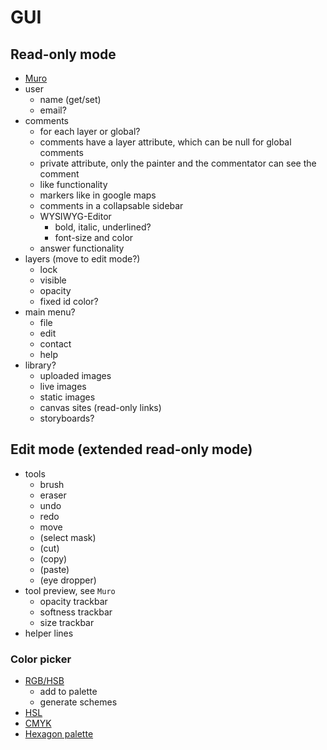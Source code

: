 # GUI

## Read-only mode
* [Muro](http://muro.deviantart.com/)
* user
  * name (get/set)
  * email?
* comments
  * for each layer or global?
  * comments have a layer attribute, which can be null for global comments
  * private attribute, only the painter and the commentator can see the comment
  * like functionality
  * markers like in google maps
  * comments in a collapsable sidebar
  * WYSIWYG-Editor
	* bold, italic, underlined?
	* font-size and color
  * answer functionality
* layers (move to edit mode?)
  * lock
  * visible
  * opacity
  * fixed id color?
* main menu?
  * file
  * edit
  * contact
  * help
* library?
  * uploaded images
  * live images
  * static images
  * canvas sites (read-only links)
  * storyboards?
  
## Edit mode (extended read-only mode)

* tools
  * brush
  * eraser
  * undo
  * redo
  * move
  * (select mask)
  * (cut)
  * (copy)
  * (paste)
  * (eye dropper)
* tool preview, see `Muro`
  * opacity trackbar
  * softness trackbar
  * size trackbar
* helper lines
  
### Color picker
* [RGB/HSB](http://www.colorpicker.com/)
  * add to palette
  * generate schemes
* [HSL](http://hslpicker.com/)
* [CMYK](http://colorizer.org/)
* [Hexagon palette](http://www.w3schools.com/tags/ref_colormixer.asp)